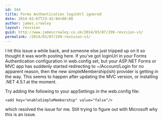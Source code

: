 ```yaml
---
id: 344
title: Forms Authentication loginUrl ignored
date: 2014-03-07T23:42:04+00:00
author: james.crowley
layout: revision
guid: http://www.jamescrowley.co.uk/2014/03/07/299-revision-v1/
permalink: /2014/03/07/299-revision-v1/
---
```

I hit this issue a while back, and someone else just tripped up on it so thought it was worth posting here. If you&#8217;ve got loginUrl in your Forms Authentication configuration in web.config set, but your ASP.NET Forms or MVC app has suddenly started redirecting to ~/Account/Login for no apparent reason, then the new simpleMembership(ish) provider is getting in the way. This seems to happen after updating the MVC version, or installing .NET 4.5.1 at the moment.

Try adding the following to your appSettings in the web.config file:

    <add key="enableSimpleMembership" value="false"/>

which resolved the issue for me. Still trying to figure out with Microsoft why this is an issue.
